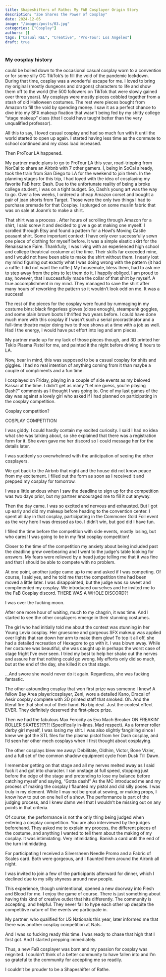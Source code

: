 ```yaml
---
title: Shapeshifters of Rathe: My FAB Cosplayer Origin Story
description: "Zoe Shares the Power of Cosplay"
date: 2024-12-05
image: "/images/posts/03.jpg"
categories: ["Cosplay"]
authors: []
tags: ["Casual REL", "Creative", "Pro-Tour: Los Angeles"]
draft: true
---
```


### My cosplay history 
could be boiled down to the occasional casual cosplay worn to a convention or for some silly OC TikTok’s to fill the void of the pandemic lockdown. During that time, cosplay was a wonderful escape for me. I loved to bring my original (mostly dungeons and dragons) characters to life and show them off to the world (the 500 followers on TikTok that were slowly gained over three years). My cosplays were mostly pieces cobbled together from a stash of old Halloween costumes. The rest were pieces bought from Amazon to fill the void by spending money. I saw it as a perfect chance to dive into my SFX makeup fixation that wasn't being fed by my shitty college “stage makeup” class (that I could have taught better than the very unqualified professor). 

All this to say, I loved casual cosplay and had so much fun with it until the world started to open up again. I started having less time as the commute to school continued and my class load increased. 

Then ProTour LA happened.

My partner made plans to go to ProTour LA this year, road-tripping from NorCal to share an Airbnb with 7 other gamers. I, being in SoCal already, took the train from San Diego to LA for the weekend to join them. In the planning stages for this trip, I had toyed with the idea of cosplaying my favorite FaB hero: Dash. Due to the unfortunate reality of being a broke college student, I was on a tight budget. So, Dash’s young art was the way to go. Over a few weeks, I ordered a cheap Amazon corset and bought a pair of jean shorts from Target. Those were the only two things I had to purchase premade for that Cosplay. I splurged on some muslin fabric that was on sale at Joann’s to make a shirt. 

That shirt was a process
. After hours of scrolling through Amazon for a shirt, I said screw it and decided to give a go at making one myself. I scrolled through Etsy and found a pattern for a Howl’s Moving Castle peasant shirt. Some important context: I have only ever successfully sewn one piece of clothing for myself before. It was a simple elastic skirt for the Renaissance Faire. Thankfully, I was living with an experienced high school and college theatrical costumer at the time. Their skills far exceeded mine, and I would not have been able to make the shirt without them. I nearly lost my mind figuring out exactly what I was doing wrong with the pattern (it had a ruffle. I did not want the ruffle.) My housemate, bless them, had to ask me to step away from the pins to let them do it. I happily obliged. I am proud to say, however, that I successfully made the collar of that shirt by myself. A true accomplishment in my mind. They managed to save the shirt after many hours of reworking the pattern so it wouldn’t look odd on me. It was a success! 

The rest of the pieces for the cosplay were found by rummaging in my costume bins: black fingerless gloves (close enough), steampunk goggles, and some plain brown boots I thrifted two years before. I could have done much more with this cosplay if I wasn’t such a serial procrastinator and a full-time theatre major doing two to three shows at a time with a job as well. Had I the energy, I would have put effort into leg and arm pieces. 

My partner made up for my lack of those pieces though, and 3D printed her Teklo Plasma Pistol for me, and painted it the night before driving 8 hours to LA. 

Now, bear in mind, this was supposed to be a casual cosplay for shits and giggles. I had no real intention of anything coming from it than maybe a couple of compliments and a fun time. 

I cosplayed on Friday, playing in a couple of side events as my beloved Kassai at the time. I didn’t get as many “Let me guess, you’re playing Dash?” comments as I thought I was going to. One of my last games of the day was against a lovely girl who asked if I had planned on participating in the cosplay competition. 

Cosplay competition?

COSPLAY COMPETITION

I was giddy. I could hardly contain my excited curiosity. I said I had no idea what she was talking about, so she explained that there was a registration form for it. She even gave me her discord so I could message her for the details later. 

I was suddenly so overwhelmed with the anticipation of seeing the other cosplayers. 

We got back to the Airbnb that night and the house did not know peace from my excitement. I filled out the form as soon as I received it and prepped my cosplay for tomorrow. 

I was a little anxious when I saw the deadline to sign up for the competition was two days prior, but my partner encouraged me to fill it out anyway. 

Then the day came. I was so excited and nervous and exhausted. But I got up early and did my makeup before heading to the convention center. I spent all day in that cosplay, participating in the Commoner Gold Foil event as the very hero I was dressed as too. I didn’t win, but god did I have fun. 

I filled the time before the competition with side events, mostly losing, but who cares! I was going to be in my first cosplay competition!

Closer to the time of the competition my anxiety about being included past the deadline grew overbearing and I went to the judge's table looking for answers. My fears were relieved by a head judge telling me that it was fine and that I should be able to compete with no problem. 

At one point, another judge came up to me and asked if I was competing. Of course, I said yes, and he told me that the competition time had been moved a little later. I was disappointed, but the judge was so sweet and complimented my cosplay. We introduced ourselves and he invited me to the FaB Cosplay discord. THERE WAS A WHOLE DISCORD?!

I was over the fucking moon. 

After one more hour of waiting, much to my chagrin, it was time. And I started to see the other cosplayers emerge in their stunning costumes. 

The girl who had initially told me about the contest was stunning in her Young Levia cosplay. Her gruesome and gorgeous SFX makeup was applied over lights that ran down her arm to make them glow! To top it all off, she had a detailed recreation of Hexagore to go with it. I was blown away. While her costume was beautiful, she was caught up in perhaps the worst case of stage fright I’ve ever seen. I tried my best to help her shake out the nerves and assure her that nothing could go wrong. My efforts only did so much, but at the end of the day, she killed it on that stage. 

…And swore she would never do it again. Regardless, she was fucking fantastic.

The other astounding cosplay that won first prize was someone I knew! A fellow Bay Area player/cosplayer, Zeni, wore a detailed Kano, Dracai of Aesir cosplay complete with 3D printed staff that smoked. Oh. And the literal fire that shot out of their hand. No big deal. Just the coolest effect EVER. They definitely deserved the first-place prize.

Then we had the fabulous Max Ferocity as Evo Mach Breaker ON FREAKIN’ ROLLER SKATES?!?!?! (Specifically in-lines. Mad respect). As a former roller derby girl myself, I was losing my shit. I was also slightly fangirling since I knew we got the STL files for the plasma pistol from her Dash cosplay, and I’d seen her other mech cosplays when I first thought about cosplaying. 

The other cosplays blew me away: Debilitate, Oldhim, Victor, Bone Vizier, and a full set of the common shadow equipment cycle from Dusk Till Dawn. 

I remember getting on that stage and all my nerves melted away as I said fuck it and got into character. I ran onstage at full speed, stopping just before the edge of the stage and pretending to lose my balance before catching myself and saying, “Gotta dash!” As the MC introduced me and my process of making the cosplay I flaunted my pistol and did silly poses. I was truly in my element. While I may not be great at sewing, or making props, I know how to put on one hell of a show. The performance is part of the judging process, and I knew damn well that I wouldn’t be missing out on any points in that criteria. 

Of course, the performance is not the only thing being judged when entering a cosplay competition. You are also interviewed by the judges beforehand. They asked me to explain my process, the different pieces of the costume, and anything I wanted to tell them about the making of my cosplay. It was intimidating. Very intimidating. Banish a card until the end of the turn intimidating. 

For participating I received a Silversheen Needle Promo and a Fabric of Scales card. Both were gorgeous, and I flaunted them around the Airbnb all night. 

I was invited to join a few of the participants afterward for dinner, which I declined due to my silly shyness around new people. 

This experience, though unintentional, opened a new doorway into Flesh and Blood for me. I enjoy the game of course. There is just something about having this kind of creative outlet that hits differently. The community is accepting, and helpful. They never fail to hype each other up despite the competitive nature of the events we participate in. 

My partner, who qualified for US Nationals this year, later informed me that there was another cosplay competition at Nats. 

And I was so fucking ready this time. I was ready to chase that high that I first got. And I started prepping immediately. 

Thus, a new FaB cosplayer was born and my passion for cosplay was reignited. I couldn’t think of a better community to have fallen into and I’m so grateful to the community for accepting me so readily. 

I couldn’t be prouder to be a Shapeshifter of Rathe. 
